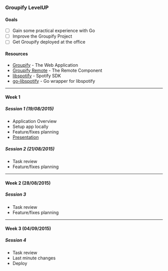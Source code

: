 ### Groupify LevelUP

#### Goals

- [ ] Gain some practical experience with Go
- [ ] Improve the Groupify Project
- [ ] Get Groupify deployed at the office

#### Resources

* [Groupify](https://github.com/140proof/groupify) - The Web Application
* [Groupify Remote](https://github.com/140proof/groupify-remote/) - The Remote Component
* [libspotify](https://developer.spotify.com/technologies/libspotify/) - Spotify SDK 
* [go-libspotify](https://github.com/op/go-libspotify) - Go wrapper for libspotify

---

#### Week 1

##### Session 1 (19/08/2015)

* Application Overview
* Setup app locally
* Feature/fixes planning
* [Presentation](groupify-levelup-01.pdf)

##### Session 2 (21/08/2015)

* Task review
* Feature/fixes planning

---

#### Week 2 (28/08/2015)

##### Session 3

* Task review
* Feature/fixes planning

---

#### Week 3 (04/09/2015)

##### Session 4

* Task review
* Last minute changes
* Deploy
